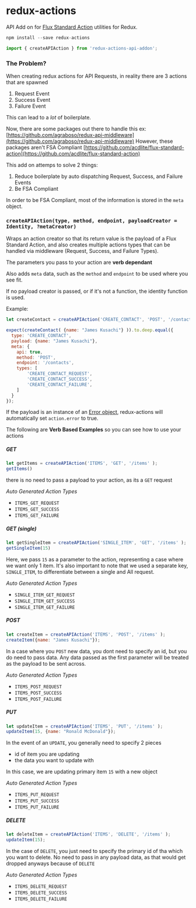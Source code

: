 redux-actions
=============

API Add on for [Flux Standard Action](https://github.com/acdlite/flux-standard-action) utilities for Redux.

```js
npm install --save redux-actions
```
```js
import { createAPIAction } from 'redux-actions-api-addon';
```

### The Problem?

When creating redux actions for API Requests, in reality there are 3 actions that are spawned

1. Request Event
2. Success Event
3. Failure Event

This can lead to a _lot_ of boilerplate.

Now, there are some packages out there to handle this ex: [https://github.com/agraboso/redux-api-middleware](https://github.com/agraboso/redux-api-middleware) However, these packages aren't FSA Compliant [https://github.com/acdlite/flux-standard-action](https://github.com/acdlite/flux-standard-action)

This add on attemps to solve 2 things:

1. Reduce boilerplate by auto dispatching Request, Success, and Failure Events
2. Be FSA Compliant

In order to be FSA Compliant, most of the information is stored in the `meta` object. 



### `createAPIAction(type, method, endpoint, payloadCreator = Identity, ?metaCreator)`

Wraps an action creator so that its return value is the payload of a Flux Standard Action, and also creates multiple actions types that can be handled via middleware (Request, Success, and Failure Types).

The parameters you pass to your action are **verb dependant** 

Also adds `meta` data, such as the `method` and `endpoint` to be used where you see fit.

If no payload creator is passed, or if it's not a function, the identity function is used.


Example:

```js
let createContact = createAPIAction('CREATE_CONTACT', 'POST', '/contacts' );

expect(createContact( {name: "James Kusachi"} )).to.deep.equal({
  type: 'CREATE_CONTACT',
  payload: {name: "James Kusachi"},
  meta: {
  	api: true,
  	method: 'POST',
  	endpoint: '/contacts',
  	types: [
  		'CREATE_CONTACT_REQUEST',
  		'CREATE_CONTACT_SUCCESS',
  		'CREATE_CONTACT_FAILURE',
  	]
  }
});
```

If the payload is an instance of an [Error
object](https://developer.mozilla.org/docs/Web/JavaScript/Reference/Global_Objects/Error),
redux-actions will automatically set ```action.error``` to true.

The following are **Verb Based Examples** so you can see how to use your actions

##### GET 
```js
let getItems = createAPIAction('ITEMS', 'GET', '/items' );
getItems()

```
there is no need to pass a payload to your action, as its a `GET` request

*Auto Generated Action Types*  
- `ITEMS_GET_REQUEST`  
- `ITEMS_GET_SUCCESS`  
- `ITEMS_GET_FAILURE`

##### GET (single)
```js
let getSingleItem = createAPIAction('SINGLE_ITEM', 'GET', '/items' );
getSingleItem(15)

```
Here, we pass `15` as a parameter to the action, representing a case where we want only 1 item.
It's also important to note that we used a separate key, `SINGLE_ITEM`, to differentiate between
a single and All request.

*Auto Generated Action Types*  
- `SINGLE_ITEM_GET_REQUEST`  
- `SINGLE_ITEM_GET_SUCCESS`  
- `SINGLE_ITEM_GET_FAILURE`

##### POST

```js
let createItem = createAPIAction('ITEMS', 'POST', '/items' );
createItem({name: "James Kusachi"});
```
In a case where you `POST` new data, you dont need to specify an id, but you do need to pass data. 
Any data passed as the first parameter will be treated as the payload to be sent across.

*Auto Generated Action Types*  
- `ITEMS_POST_REQUEST`  
- `ITEMS_POST_SUCCESS`  
- `ITEMS_POST_FAILURE`

##### PUT

```js
let updateItem = createAPIAction('ITEMS', 'PUT', '/items' );
updateItem(15, {name: "Ronald McDonald"});

```
In the event of an `UPDATE`, you generally need to specify 2 pieces  
* id of item you are updating
* the data you want to update with

In this case, we are updating primary item `15` with a new object

*Auto Generated Action Types*  
- `ITEMS_PUT_REQUEST`  
- `ITEMS_PUT_SUCCESS`  
- `ITEMS_PUT_FAILURE`

##### DELETE
```js
let deleteItem = createAPIAction('ITEMS', 'DELETE', '/items' );
updateItem(15);

```
In the case of `DELETE`, you just need to specify the primary id of tha which you want to delete.
No need to pass in any payload data, as that would get dropped anyways because of `DELETE`

*Auto Generated Action Types*  
- `ITEMS_DELETE_REQUEST`  
- `ITEMS_DELETE_SUCCESS`  
- `ITEMS_DELETE_FAILURE`

